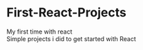 # First-React-Projects
My first time with react </br>
Simple projects i did to get started with React
